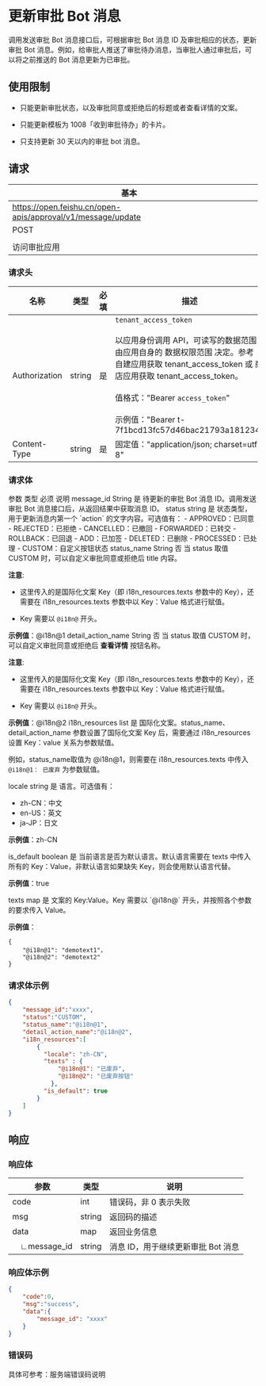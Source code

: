 # 更新审批 Bot 消息

调用发送审批 Bot 消息接口后，可根据审批 Bot 消息 ID 及审批相应的状态，更新审批 Bot 消息。例如，给审批人推送了审批待办消息，当审批人通过审批后，可以将之前推送的 Bot 消息更新为已审批。

## 使用限制

- 只能更新审批状态，以及审批同意或拒绝后的标题或者查看详情的文案。

- 只能更新模板为 1008「收到审批待办」的卡片。

- 只支持更新 30 天以内的审批 bot 消息。

## 请求

| 基本 |  |
| --- | --- |
| https://open.feishu.cn/open-apis/approval/v1/message/update |
| POST |
|  |
| 访问审批应用 |


### 请求头
| 名称 | 类型 | 必填 | 描述 |
| --- | --- | --- | --- |
| Authorization | string | 是 | `tenant_access_token`<br> <br>以应用身份调用 API，可读写的数据范围由应用自身的 数据权限范围 决定。参考 自建应用获取 tenant_access_token 或 商店应用获取 tenant_access_token。<br><br>值格式："Bearer `access_token`"<br><br>示例值："Bearer t-7f1bcd13fc57d46bac21793a181234" |
| Content-Type | string | 是 | 固定值："application/json; charset=utf-8" |



### 请求体

<md-dt-table>
<md-dt-thead>
<md-dt-tr>
<md-dt-th style="width: 20%;">参数</md-dt-th>
<md-dt-th style="width: 15%;">类型</md-dt-th>
<md-dt-th style="width: 15%;">必须</md-dt-th>
<md-dt-th style="width: 30%;">说明</md-dt-th>
</md-dt-tr>
</md-dt-thead>
<md-dt-tbody>
<md-dt-tr>
<md-dt-td>message_id</md-dt-td>
<md-dt-td>String</md-dt-td>
<md-dt-td>是</md-dt-td>
<md-dt-td>待更新的审批 Bot 消息 ID。调用发送审批 Bot 消息接口后，从返回结果中获取消息 ID。</md-dt-td>
</md-dt-tr>
<md-dt-tr>
<md-dt-td>status</md-dt-td>
<md-dt-td>string</md-dt-td>
<md-dt-td>是</md-dt-td>
<md-dt-td>状态类型，用于更新消息内第一个 `action` 的文字内容。可选值有：
- APPROVED：已同意
- REJECTED：已拒绝
- CANCELLED：已撤回
- FORWARDED：已转交
- ROLLBACK：已回退
- ADD：已加签
- DELETED：已删除
- PROCESSED：已处理
- CUSTOM：自定义按钮状态</md-dt-td>
</md-dt-tr>
<md-dt-tr>
<md-dt-td>status_name</md-dt-td>
<md-dt-td>String</md-dt-td>
<md-dt-td>否</md-dt-td>
<md-dt-td>当 status 取值 CUSTOM 时，可以自定义审批同意或拒绝后 title 内容。
      
**注意**:

- 这里传入的是国际化文案 Key（即 i18n_resources.texts 参数中的 Key），还需要在 i18n_resources.texts 参数中以 Key：Value 格式进行赋值。

- Key 需要以 `@i18n@` 开头。

**示例值**：@i18n@1</md-dt-td>
</md-dt-tr>
<md-dt-tr>
<md-dt-td>detail_action_name</md-dt-td>
<md-dt-td>String</md-dt-td>
<md-dt-td>否</md-dt-td>
<md-dt-td>当 status 取值 CUSTOM 时，可以自定义审批同意或拒绝后 **查看详情** 按钮名称。
   
**注意**:

- 这里传入的是国际化文案 Key（即 i18n_resources.texts 参数中的 Key），还需要在 i18n_resources.texts 参数中以 Key：Value 格式进行赋值。

- Key 需要以 `@i18n@` 开头。

**示例值**：@i18n@2</md-dt-td>
</md-dt-tr>
<md-dt-tr level="0">
<md-dt-td>i18n_resources</md-dt-td>
<md-dt-td>list</md-dt-td>
<md-dt-td>是</md-dt-td>
<md-dt-td>国际化文案。status_name、detail_action_name 参数设置了国际化文案 Key 后，需要通过 i18n_resources 设置 Key：value 关系为参数赋值。

例如，status_name取值为 @i18n@1，则需要在 i18n_resources.texts 中传入 `@i18n@1： 已废弃` 为参数赋值。
</md-dt-td>
</md-dt-tr>

<md-dt-tr level="1">
<md-dt-td>locale</md-dt-td>
<md-dt-td>string</md-dt-td>
<md-dt-td>是</md-dt-td>
<md-dt-td>语言。可选值有：

- zh-CN：中文
- en-US：英文
- ja-JP：日文

**示例值**：zh-CN
</md-dt-td>
</md-dt-tr>

<md-dt-tr level="1">
<md-dt-td>is_default</md-dt-td>
<md-dt-td>boolean</md-dt-td>
<md-dt-td>是</md-dt-td>
<md-dt-td>当前语言是否为默认语言。默认语言需要在 texts 中传入所有的 Key：Value，非默认语言如果缺失 Key，则会使用默认语言代替。

**示例值**：true</md-dt-td>
</md-dt-tr>

<md-dt-tr level="1">
<md-dt-td>texts</md-dt-td>
<md-dt-td>map</md-dt-td>
<md-dt-td>是</md-dt-td>
<md-dt-td>文案的 Key:Value。Key 需要以 `@i18n@` 开头，并按照各个参数的要求传入 Value。

**示例值**：

```
{
	"@i18n@1": "demotext1"，
	"@i18n@2": "demotext2"
}
```
</md-dt-td>
</md-dt-tr>
</md-dt-tbody>
</md-dt-table>



### 请求体示例

```json
{
    "message_id":"xxxx",
    "status":"CUSTOM",
    "status_name":"@i18n@1",
    "detail_action_name":"@i18n@2",
    "i18n_resources":[
        {
          "locale": "zh-CN",
          "texts" : {
              "@i18n@1": "已废弃",
              "@i18n@2": "已废弃按钮" 
            },
          "is_default": true
        }
    ]
}
```

## 响应

### 响应体

|参数|类型|说明|
|-|-|-|
|code|int|错误码，非 0 表示失败|
|msg|string|返回码的描述|
|data|map|返回业务信息|
|&emsp;∟message_id|string|消息 ID，用于继续更新审批 Bot 消息|

### 响应体示例

```json
{
    "code":0,
    "msg":"success",
    "data":{
        "message_id": "xxxx"
    }
}
```

### 错误码
具体可参考：服务端错误码说明